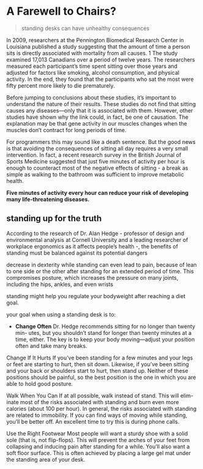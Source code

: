 # A Farewell to Chairs?
> standing desks can have unhealthy consequences

In 2009, researchers at the Pennington Biomedical Research Center in
Louisiana published a study suggesting that the amount of time a person
sits is directly associated with mortality from all causes. 1 The study examined
17,013 Canadians over a period of twelve years. The researchers measured
each participant’s time spent sitting over those years and adjusted for factors
like smoking, alcohol consumption, and physical activity. In the end, they
found that the participants who sat the most were fifty percent more likely
to die prematurely.

Before jumping to conclusions about these studies, it’s
important to understand the nature of their results. These
studies do not find that sitting causes any diseases—only
that it is associated with them. However, other studies have
shown why the link could, in fact, be one of causation. The
explanation may be that gene activity in our muscles changes
when the muscles don’t contract for long periods of time.


For programmers this may sound like a death sentence. 
But the good news is that avoiding the consequences of sitting all day requires a very small intervention. 
In fact,
a recent research survey in the British Journal of Sports Medicine suggested
that just five minutes of activity per hour is enough to counteract most of the
negative effects of sitting - a break as simple as walking to
the bathroom was sufficient to improve metabolic health.

**Five minutes of activity every hour can reduce your risk of
developing many life-threatening diseases.**


## standing up for the truth

According to the research of Dr. Alan Hedge - professor of design and environmental analysis at Cornell University and a leading researcher of workplace ergonomics as it affects people’s health -, the benefits of standing must be balanced against its potential dangers


decrease in dexterity while standing can even lead to pain, because of 
lean to one side or the other after standing for an extended period of time.
This compromises posture, which increases the pressure on many joints,
including the hips, ankles, and even wrists


standing might help you regulate your bodyweight after reaching a diet goal.

your goal when using a standing desk is to:

  * **Change Often** Dr. Hedge recommends sitting for no longer than twenty min-
utes, but you shouldn’t stand for longer than twenty minutes at a time,
either. The key is to keep your body moving—adjust your position often
and take many breaks.

Change If It Hurts If you’ve been standing for a few minutes and your legs
or feet are starting to hurt, then sit down. Likewise, if you’ve been sitting
and your back or shoulders start to hurt, then stand up. Neither of these
positions should be painful, so the best position is the one in which you
are able to hold good posture.

Walk When You Can If at all possible, walk instead of stand. This will elim-
inate most of the risks associated with standing and burn even more
calories (about 100 per hour). In general, the risks associated with
standing are related to immobility. If you can find ways of moving while
standing, you’ll be better off. An excellent time to try this is during phone
calls.

Use the Right Footwear
Most people will want a sturdy shoe with a solid
sole (that is, not flip-flops). This will prevent the arches of your feet from
collapsing and inducing pain after standing for a while. You’ll also want
a soft floor surface. This is often achieved by placing a large gel mat under
the standing area of your desk.
